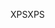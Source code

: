 <span data-ttu-id="7bc8a-101">XPS</span><span class="sxs-lookup"><span data-stu-id="7bc8a-101">XPS</span></span>